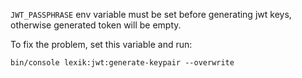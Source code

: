 `JWT_PASSPHRASE` env variable must be set before generating jwt keys, otherwise generated token will be empty.

To fix the problem, set this variable and run:
```shell
bin/console lexik:jwt:generate-keypair --overwrite
```
